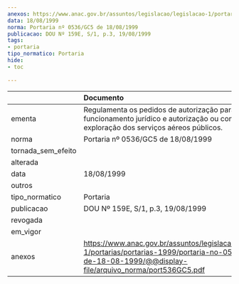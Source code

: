 ```yaml
---
anexos: https://www.anac.gov.br/assuntos/legislacao/legislacao-1/portarias/portarias-1999/portaria-no-0536-gc5-de-18-08-1999/@@display-file/arquivo_norma/port536GC5.pdf
data: 18/08/1999
norma: Portaria nº 0536/GC5 de 18/08/1999
publicacao: DOU Nº 159E, S/1, p.3, 19/08/1999
tags:
- portaria
tipo_normatico: Portaria
hide: 
- toc 
 
---
```


|                    | Documento                                                                                                                                                        |
|:-------------------|:-----------------------------------------------------------------------------------------------------------------------------------------------------------------|
| ementa             | Regulamenta os pedidos de autorização para funcionamento jurídico e autorização ou concessão para exploração dos serviços aéreos públicos.                       |
| norma              | Portaria nº 0536/GC5 de 18/08/1999                                                                                                                               |
| tornada_sem_efeito |                                                                                                                                                                  |
| alterada           |                                                                                                                                                                  |
| data               | 18/08/1999                                                                                                                                                       |
| outros             |                                                                                                                                                                  |
| tipo_normatico     | Portaria                                                                                                                                                         |
| publicacao         | DOU Nº 159E, S/1, p.3, 19/08/1999                                                                                                                                |
| revogada           |                                                                                                                                                                  |
| em_vigor           |                                                                                                                                                                  |
| anexos             | https://www.anac.gov.br/assuntos/legislacao/legislacao-1/portarias/portarias-1999/portaria-no-0536-gc5-de-18-08-1999/@@display-file/arquivo_norma/port536GC5.pdf |